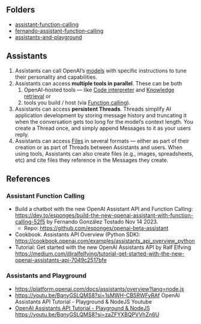 ## Folders

- [assistant-function-calling](assistant-function-calling/README.md)
- [fernando-assistant-function-calling](fernando-assistant-function-calling/README.md)
- [assistants-and-playground](assistants-and-playground/README.md)

## Assistants

1. Assistants can call OpenAI’s [models](https://platform.openai.com/docs/models) with specific instructions to tune their personality and capabilities.
2. Assistants can access **multiple tools in parallel**. These can be both 
   1. OpenAI-hosted tools — like [Code interpreter](https://platform.openai.com/docs/assistants/tools/code-interpreter) and [Knowledge retrieval](https://platform.openai.com/docs/assistants/tools/knowledge-retrieval) or 
   2. tools you build / host (via [Function calling](https://platform.openai.com/docs/assistants/tools/function-calling)).
3. Assistants can access **persistent Threads**. Threads simplify AI application development by storing message history and truncating it when the conversation gets too long for the model’s context length. You create a Thread once, and simply append Messages to it as your users reply.
4. Assistants can access [Files](https://platform.openai.com/docs/assistants/tools/supported-files) in several formats — either as part of their creation or as part of Threads between Assistants and users. When using tools, Assistants can also create files (e.g., images, spreadsheets, etc) and cite files they reference in the Messages they create.

## References

### Assistant Function Calling

* Build a chatbot with the new OpenAI Assistant API and Function Calling: <https://dev.to/esponges/build-the-new-openai-assistant-with-function-calling-52f5> by Fernando González Tostado Nov 14 2023.
  * Repo: <https://github.com/esponges/openai-beta-assistant>
* Cookbook. Assistants API Overview (Python SDK): <https://cookbook.openai.com/examples/assistants_api_overview_python>
* Tutorial: Get started with the new OpenAI Assistants API by Ralf Elfving <https://medium.com/@ralfelfving/tutorial-get-started-with-the-new-openai-assistants-api-7049c2517bfe>

### Assistants and Playground

* <https://platform.openai.com/docs/assistants/overview?lang=node.js>
* <https://youtu.be/BqnyGSLQMS8?si=1sMWH-CB5RWFyRAf> OpenAI Assistants API Tutorial - Playground & NodeJS Youtube
* [OpenAI Assistants API Tutorial - Playground & NodeJS](https://youtu.be/BqnyGSLQMS8?si=zaZFYXBQPVVhZn6U) https://youtu.be/BqnyGSLQMS8?si=zaZFYXBQPVVhZn6U